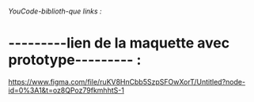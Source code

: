 ###### YouCode-biblioth-que links :   ######

# ---------lien de la maquette avec prototype--------- :

https://www.figma.com/file/ruKV8HnCbb5SzpSFOwXorT/Untitled?node-id=0%3A1&t=oz8QPoz79fkmhhtS-1 
